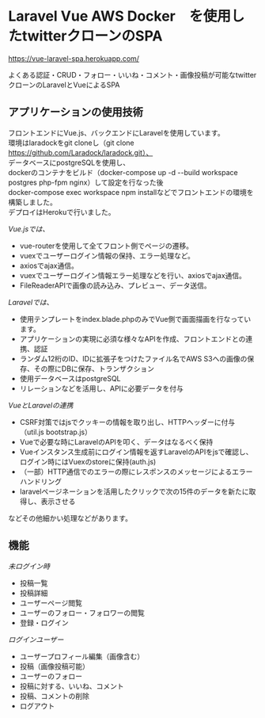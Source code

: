 # Laravel Vue AWS Docker　を使用したtwitterクローンのSPA　

https://vue-laravel-spa.herokuapp.com/
 
 よくある認証・CRUD・フォロー・いいね・コメント・画像投稿が可能なtwitterクローンのLaravelとVueによるSPA
 
## アプリケーションの使用技術
 
フロントエンドにVue.js、バックエンドにLaravelを使用しています。  
環境はlaradockをgit cloneし（git clone https://github.com/Laradock/laradock.git）、  
データベースにpostgreSQLを使用し、  
dockerのコンテナをビルド（docker-compose up -d --build workspace postgres php-fpm nginx）して設定を行なった後  
docker-compose exec workspace npm installなどでフロントエンドの環境を構築しました。  
デプロイはHerokuで行いました。  

_Vue.jsでは、_
- vue-routerを使用して全てフロント側でページの遷移。
- vuexでユーザーログイン情報の保持、エラー処理など。
- axiosでajax通信。
- vuexでユーザーログイン情報エラー処理などを行い、axiosでajax通信。
- FileReaderAPIで画像の読み込み、プレビュー、データ送信。 

_Laravelでは、_
- 使用テンプレートをindex.blade.phpのみでVue側で画面描画を行なっています。
- アプリケーションの実現に必須な様々なAPIを作成、フロントエンドとの連携、認証
- ランダム12桁のID、IDに拡張子をつけたファイル名でAWS S3への画像の保存、その際にDBに保存、トランザクション
- 使用データベースはpostgreSQL
- リレーションなどを活用し、APIに必要データを付与

_VueとLaravelの連携_
- CSRF対策ではjsでクッキーの情報を取り出し、HTTPヘッダーに付与（util.js bootstrap.js）
- Vueで必要な時にLaravelのAPIを叩く、データはなるべく保持
- Vueインスタンス生成前にログイン情報を返すLaravelのAPIをjsで確認し、ログイン時にはVuexのstoreに保持(auth.js)
- （一部）HTTP通信でのエラーの際にレスポンスのメッセージによるエラーハンドリング
- laravelページネーションを活用したクリックで次の15件のデータを新たに取得し、表示させる

などその他細かい処理などがあります。

## 機能
_未ログイン時_
- 投稿一覧
- 投稿詳細
- ユーザーページ閲覧
- ユーザーのフォロー・フォロワーの閲覧
- 登録・ログイン


_ログインユーザー_
- ユーザープロフィール編集（画像含む）
- 投稿（画像投稿可能）
- ユーザーのフォロー
- 投稿に対する、いいね、コメント
- 投稿、コメントの削除
- ログアウト
